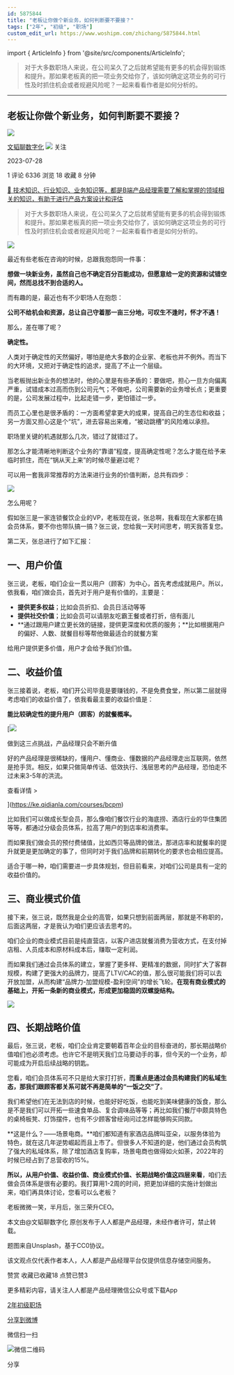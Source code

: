 ```yaml
---
id: 5875844
title: "老板让你做个新业务，如何判断要不要接？"
tags: ["2年", "初级", "职场"]
custom_edit_url: https://www.woshipm.com/zhichang/5875844.html
---
```

import { ArticleInfo } from '@site/src/components/ArticleInfo';

<ArticleInfo
    author="文韬聊数字化"
    authorLink="https://www.woshipm.com/u/683318"
    published="2023-07-28"
    views={6336}
    comments={1}
    collects={18}
/>

> 对于大多数职场人来说，在公司呆久了之后就希望能有更多的机会得到锻炼和提升。那如果老板真的把一项业务交给你了，该如何确定这项业务的可行性及时抓住机会或者规避风险呢？一起来看看作者是如何分析的。

---

## 老板让你做个新业务，如何判断要不要接？

[![](https://static.woshipm.com/view/woshipm_api_def_20230612135832_4778.jpeg?imageView2/1/w/72/h/72/q/100)](https://www.woshipm.com/u/683318)

[文韬聊数字化](https://www.woshipm.com/u/683318) ![](https://static.woshipm.com/tag/1101_1@2x.png) 关注

2023-07-28

1 评论 6336 浏览 18 收藏 8 分钟

[🔗 技术知识、行业知识、业务知识等，都是B端产品经理需要了解和掌握的领域相关的知识，有助于进行产品方案设计和评估](https://ke.qidianla.com/courses/bcpm)

> 对于大多数职场人来说，在公司呆久了之后就希望能有更多的机会得到锻炼和提升。那如果老板真的把一项业务交给你了，该如何确定这项业务的可行性及时抓住机会或者规避风险呢？一起来看看作者是如何分析的。

![](https://image.woshipm.com/2023/04/13/2412bf56-d9ef-11ed-bd74-00163e0b5ff3.jpg)

最近有些老板在咨询的时候，总跟我抱怨同一件事：

**想做一块新业务，虽然自己也不确定百分百能成功，但愿意给一定的资源和试错空间，然而总找不到合适的人。**

而有趣的是，最近也有不少职场人在抱怨：

**公司不给机会和资源，总让自己守着那一亩三分地，可叹生不逢时，怀才不遇！**

那么，差在哪了呢？

**确定性。**

人类对于确定性的天然偏好，哪怕是绝大多数的企业家、老板也并不例外。而当下的大环境，又把对于确定性的追求，提高了不止一个层级。

当老板抛出新业务的想法时，他的心里是有些矛盾的：要做吧，担心一旦方向偏离严重，试错成本过高而伤到公司元气；不做吧，公司需要新的业务增长点；更重要的是，公司发展过程中，比起走错一步，更怕错过一步。

而员工心里也是很矛盾的：一方面希望拿更大的成果，提高自己的生态位和收益；另一方面又担心这是个“坑”，进去容易出来难，“被动跳槽”的风险难以承担。

职场里关键的机遇就那么几次，错过了就错过了。

那怎么才能清晰地判断这个业务的“靠谱”程度，提高确定性呢？怎么才能在给予来临时抓住，而在“锅从天上来”的时候尽量避过呢？

可以用一套我非常推荐的方法来进行业务的价值判断，总共有四步：

![](https://image.woshipm.com/2023/07/28/b7efd736-2cf1-11ee-875d-00163e0b5ff3.png)

怎么用呢？

假如张三是一家连锁餐饮企业的VP，老板现在说，张总啊，我看现在大家都在搞会员体系，要不你也带队搞一搞？张三说，您给我一天时间思考，明天我答复您。

第二天，张总进行了如下汇报：

## 一、用户价值

张三说，老板，咱们企业一贯以用户（顾客）为中心，首先考虑成就用户。所以，依我看，咱们做会员，首先对于用户是有价值的，主要是：

*   **提供更多权益**；比如会员折扣、会员日活动等等
*   **提供社交价值**；比如会员可以请朋友吃霸王餐或者打折，倍有面儿
*   **通过跟用户建立更长效的链接，提供更深度和优质的服务；**比如根据用户的偏好、人数、就餐目标等帮他做最适合的就餐方案

给用户提供更多价值，用户才会给予我们价值。

## 二、收益价值

张三接着说，老板，咱们开公司毕竟是要赚钱的，不是免费食堂，所以第二层就得考虑咱们的收益价值了，依我看最主要的收益价值是：

**能比较确定性的提升用户（顾客）的就餐概率。**

[![](https://image.woshipm.com/2023/07/27/1788a218-2c7f-11ee-b91f-00163e0b5ff3.png)

做到这三点挑战，产品经理只会不断升值

好的产品经理是很稀缺的，懂用户、懂商业、懂数据的产品经理走出互联网，依然是抢手货。相反，如果只做简单传话、低效执行、浅层思考的产品经理，恐怕走不过未来3-5年的洪流。

查看详情 >

](https://ke.qidianla.com/courses/bcpm)

比如我们可以做成长型会员，那么像咱们餐饮行业的海底捞、酒店行业的华住集团等等，都通过分级会员体系，拉高了用户的到店率和消费率。

而如果我们做会员的预付费储值，比如西贝等品牌的做法，那进店率和就餐率的提升就更是更加确定的事了，但同时对于我们品牌和前期转化的要求也会相应提高。

适合于哪一种，咱们需要进一步具体规划，但目前看来，对咱们公司是具有一定的收益价值的。

## 三、商业模式价值

接下来，张三说，既然我是企业的高管，如果只想到前面两层，那就是不称职的，后面这两层，才是我认为咱们更应该去思考的。

咱们企业的商业模式目前是纯直营店，以客户进店就餐消费为营收方式，在支付掉店租、人员成本和原材料成本后，赚取一定利润。

而如果我们通过会员体系的建立，掌握了更多样、更精准的数据，同时扩大了客群规模，构建了更强大的品牌力，提高了LTV/CAC的值，那么很可能我们将可以去开放加盟，从而构建“品牌力-加盟规模-盈利空间”的增长飞轮。**在现有商业模式的基础上，开拓一条新的商业模式，形成更加稳固的双螺旋结构。**

![](https://image.woshipm.com/2023/07/28/cee91916-2cf1-11ee-875d-00163e0b5ff3.png)

## 四、长期战略价值

最后，张三说，老板，咱们企业肯定要朝着百年企业的目标奋进的，那长期战略价值咱们也必须考虑。也许它不是明天我们立马要动手的事，但今天的一个业务，却可能成为开启后续战略的钥匙。

您看，咱们会员体系可不只是给大家打打折，**而重点是通过会员构建我们的私域生态，那我们跟顾客都关系可就不再是简单的“一饭之交”了**。

我们希望他们在无法到店的时候，也能好好吃饭，也能吃到美味健康的饭食，那么是不是我们可以开拓一些速食单品、复合调味品等等；再比如我们餐厅中颇具特色的桌椅板凳、灯饰摆件，也有不少顾客曾经询问过怎样能够购买同款。

**这是什么？——场景电商。**咱们都知道有家酒店品牌叫亚朵，以服务体验为特色，就在这几年逆势崛起而且上市了。但很多人不知道的是，他们通过会员构筑了强大的私域体系，除了增加酒店复购率，场景电商也做得如火如荼，2022年的时候已经占到了总营收的15%。

**所以，从用户价值、收益价值、商业模式价值、长期战略价值这四层来看**，咱们去做会员体系是很有必要的。我打算用1-2周的时间，把更加详细的实施计划做出来，咱们再具体讨论，您看可以么老板？

老板微微一笑，半月后，张三荣升CEO。

本文由@文韬聊数字化 原创发布于人人都是产品经理，未经作者许可，禁止转载。

题图来自Unsplash，基于CC0协议。

该文观点仅代表作者本人，人人都是产品经理平台仅提供信息存储空间服务。

赞赏 收藏已收藏18 点赞已赞3

更多精彩内容，请关注人人都是产品经理微信公众号或下载App

[2年](https://www.woshipm.com/tag/2%e5%b9%b4)[初级](https://www.woshipm.com/tag/%e5%88%9d%e7%ba%a7)[职场](https://www.woshipm.com/tag/%e8%81%8c%e5%9c%ba)

[分享到微博](https://service.weibo.com/share/share.php?appkey=2775287854&title=老板让你做个新业务，如何判断要不要接？&url=https://www.woshipm.com/zhichang/5875844.html&pic=https://image.woshipm.com/2023/04/13/2412bf56-d9ef-11ed-bd74-00163e0b5ff3.jpg)

微信扫一扫

![微信二维码](https://api.pwmqr.com/qrcode/create/?url=https://www.woshipm.com/zhichang/5875844.html)

分享